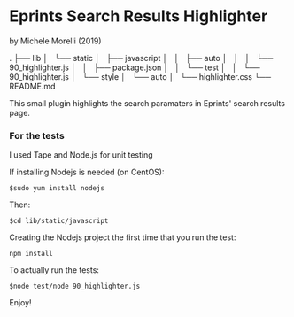 # Eprints Search Results Highlighter #
by Michele Morelli (2019)

. 
├── lib 
│   └── static 
│       ├── javascript 
│       │   ├── auto 
│       │   │   └── 90_highlighter.js 
│       │   ├── package.json 
│       │   └── test 
│       │       └── 90_highlighter.js 
│       └── style 
│           └── auto 
│               └── highlighter.css 
└── README.md 


This small plugin highlights the search paramaters in Eprints' search results page.

### For the tests ###
I used Tape and Node.js for unit testing 

If installing Nodejs is needed (on CentOS):
```
$sudo yum install nodejs
```
Then:
```
$cd lib/static/javascript
```

Creating the Nodejs project the first time that you run the test:
```
npm install
```

To actually run the tests:
```
$node test/node 90_highlighter.js
```

Enjoy!
